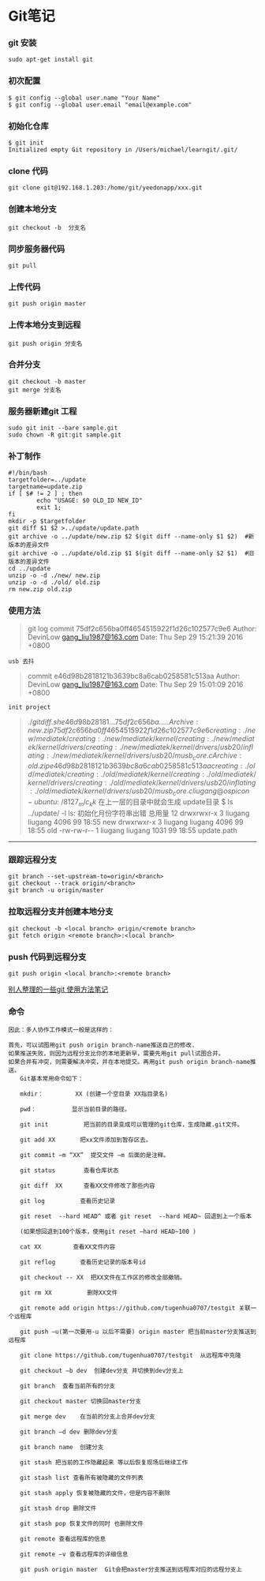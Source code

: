 # **Git笔记**
### git 安装
   
```
sudo apt-get install git
```

### 初次配置
   
```
$ git config --global user.name "Your Name"
$ git config --global user.email "email@example.com"
```

### 初始化仓库
```
$ git init
Initialized empty Git repository in /Users/michael/learngit/.git/
```

### clone 代码
```
git clone git@192.168.1.203:/home/git/yeedonapp/xxx.git
```

### 创建本地分支
```
git checkout -b  分支名
```

### 同步服务器代码
```
git pull
```
### 上传代码
```
git push origin master
```
### 上传本地分支到远程
```
git push origin 分支名

```
### 合并分支
```
git checkout -b master
git merge 分支名
```
### 服务器新建git 工程
```
sudo git init --bare sample.git
sudo chown -R git:git sample.git
```
### 补丁制作
```
#!/bin/bash
targetfolder=../update
targetname=update.zip
if [ $# != 2 ] ; then
        echo "USAGE: $0 OLD_ID NEW_ID" 
        exit 1;
fi
mkdir -p $targetfolder
git diff $1 $2 >../update/update.path
git archive -o ../update/new.zip $2 $(git diff --name-only $1 $2)  #新版本的差异文件
git archive -o ../update/old.zip $1 $(git diff --name-only $2 $1)  #旧版本的差异文件
cd ../update
unzip -o -d ./new/ new.zip
unzip -o -d ./old/ old.zip
rm new.zip old.zip
```
### 使用方法
> git log
commit 75df2c656ba0ff4654515922f1d26c102577c9e6
Author: DevinLow <gang_liu1987@163.com>
Date:   Thu Sep 29 15:21:39 2016 +0800
>
    usb 去抖

>commit e46d98b2818121b3639bc8a6cab0258581c513aa
Author: DevinLow <gang_liu1987@163.com>
Date:   Thu Sep 29 15:01:09 2016 +0800
>
    init project


>$./gitdiff.sh  e46d98b28181...   75df2c656ba..... 
Archive:  new.zip
75df2c656ba0ff4654515922f1d26c102577c9e6
   creating: ./new/mediatek/
   creating: ./new/mediatek/kernel/
   creating: ./new/mediatek/kernel/drivers/
   creating: ./new/mediatek/kernel/drivers/usb20/
  inflating: ./new/mediatek/kernel/drivers/usb20/musb_core.c  
Archive:  old.zip
e46d98b2818121b3639bc8a6cab0258581c513aa
   creating: ./old/mediatek/
   creating: ./old/mediatek/kernel/
   creating: ./old/mediatek/kernel/drivers/
   creating: ./old/mediatek/kernel/drivers/usb20/
  inflating: ./old/mediatek/kernel/drivers/usb20/musb_core.c  
liugang@ospicon-ubuntu:~/8127_mlc_kk$ 
在上一层的目录中就会生成 update目录
$ ls  ../update/ -l
ls: 初始化月份字符串出错
总用量 12
drwxrwxr-x 3 liugang liugang 4096  99 18:55 new
drwxrwxr-x 3 liugang liugang 4096  99 18:55 old
>-rw-rw-r-- 1 liugang liugang 1031  99 18:55 update.path

---
### 跟踪远程分支
```
git branch --set-upstream-to=origin/<branch>
git checkout --track origin/<branch>
git branch -u origin/master
```
### 拉取远程分支并创建本地分支
```
git checkout -b <local branch> origin/<remote branch>
git fetch origin <remote branch>:<local branch>
```
### push 代码到远程分支
```
git push origin <local branch>:<remote branch>
```
[别人整理的一些git 使用方法笔记](https://blog.csdn.net/xukai0110/article/details/80637902)
### 命令
```
因此：多人协作工作模式一般是这样的：

首先，可以试图用git push origin branch-name推送自己的修改.
如果推送失败，则因为远程分支比你的本地更新早，需要先用git pull试图合并。
如果合并有冲突，则需要解决冲突，并在本地提交。再用git push origin branch-name推送。
　　Git基本常用命令如下：

　　mkdir：         XX (创建一个空目录 XX指目录名)

　　pwd：          显示当前目录的路径。

　　git init          把当前的目录变成可以管理的git仓库，生成隐藏.git文件。

　　git add XX       把xx文件添加到暂存区去。

　　git commit –m “XX”  提交文件 –m 后面的是注释。

　　git status        查看仓库状态

　　git diff  XX      查看XX文件修改了那些内容

　　git log          查看历史记录

　　git reset  --hard HEAD^ 或者 git reset  --hard HEAD~ 回退到上一个版本

　　(如果想回退到100个版本，使用git reset –hard HEAD~100 )

　　cat XX         查看XX文件内容

　　git reflog       查看历史记录的版本号id

　　git checkout -- XX  把XX文件在工作区的修改全部撤销。

　　git rm XX          删除XX文件

　　git remote add origin https://github.com/tugenhua0707/testgit 关联一个远程库

　　git push –u(第一次要用-u 以后不需要) origin master 把当前master分支推送到远程库

　　git clone https://github.com/tugenhua0707/testgit  从远程库中克隆

　　git checkout –b dev  创建dev分支 并切换到dev分支上

　　git branch  查看当前所有的分支

　　git checkout master 切换回master分支

　　git merge dev    在当前的分支上合并dev分支

　　git branch –d dev 删除dev分支

　　git branch name  创建分支

　　git stash 把当前的工作隐藏起来 等以后恢复现场后继续工作

　　git stash list 查看所有被隐藏的文件列表

　　git stash apply 恢复被隐藏的文件，但是内容不删除

　　git stash drop 删除文件

　　git stash pop 恢复文件的同时 也删除文件

　　git remote 查看远程库的信息

　　git remote –v 查看远程库的详细信息

　　git push origin master  Git会把master分支推送到远程库对应的远程分支上
```